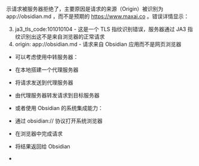 


示请求被服务器拒绝了，主要原因是请求的来源（Origin）被识别为 app://obsidian.md ，而不是预期的 https://www.maxai.co 。错误详情显示：

3. ja3_tls_code:101010104 - 这是一个 TLS 指纹识别错误，服务器通过 JA3 指纹识别出这不是来自浏览器的正常请求
4. origin: app://obsidian.md - 请求来自 Obsidian 应用而不是网页浏览器

- 可以考虑使用中转服务器：

- 在本地搭建一个代理服务器
- 将请求发送到代理服务器
- 由代理服务器转发请求到目标服务器
- 或者使用 Obsidian 的系统集成能力：

- 通过 obsidian:// 协议打开系统浏览器
- 在浏览器中完成请求
- 将结果返回给 Obsidian
-


